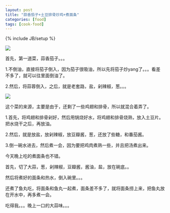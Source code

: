 ```yaml
---
layout: post
title: "蒜香茄子+土豆排骨炒鸡+煮面条"
categories: [food]
tags: [cook-food]
---
```

{% include JB/setup %}

![](https://lh3.googleusercontent.com/-O0C1ZIwbS1s/TKXWPnMHV0I/AAAAAAAAADI/AelGduTD9m4/s400/01102010183.jpg)

首先，第一道菜，蒜香茄子。。。

1.不倒油，直接将茄子倒入，因为茄子很吸油，所以先将茄子炒yang了。。。看差不多了，就可以往里面倒油了。

2.然后，将蒜蓉倒入，之后，就是老套路，盐，剁辣椒，葱。。。

![](https://lh4.googleusercontent.com/-SOfJA2IXyGo/TKXWPx9vZaI/AAAAAAAAADM/aRaWFPauSVg/s400/01102010184.jpg)

这个菜的来源，主要是由于，还剩了一些鸡翅和排骨，所以就混合着弄了。

1.首先，将鸡翅和排骨剁好，然后用锅烧好水，将鸡翅和排骨烧熟，放入土豆片。把水烧干之后，再放油。

2.然后，就是放盐，放剁辣椒，放豆瓣酱，葱，还放了些糖，和番茄酱。

3.倒一碗水进去，然后煮一会，因为要把鸡肉煮熟一些，并且把汤煮出来。

今天晚上吃的煮面条也不错。

首先，切了大蒜，葱，剁辣椒，豆瓣酱，酱油，盐，放在碗底。。

然后将煮好的面条和热水，倒入碗里。。。

还煮了鱼丸吃，将面条和鱼丸一起煮，面条差不多了，就将面条捞上来，把鱼丸放在开水中，再多煮一会。

吃得我。。。晚上一口的大蒜味。。。